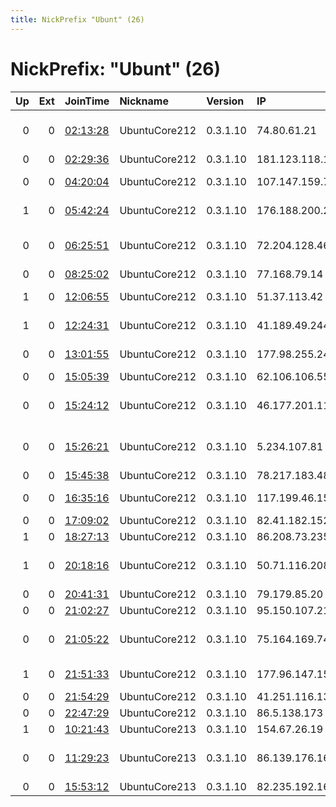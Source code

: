 ```yaml
---
title: NickPrefix "Ubunt" (26)
---
```


# NickPrefix: "Ubunt" (26)

|   Up |   Ext | JoinTime                                                                                            | Nickname      | Version   | IP              | AS                                       | CC   |   ORp |   Dirp | OS    | Contact   |   eFamMembers |
|-----:|------:|:----------------------------------------------------------------------------------------------------|:--------------|:----------|:----------------|:-----------------------------------------|:-----|------:|-------:|:------|:----------|--------------:|
|    0 |     0 | [02:13:28](https://metrics.torproject.org/rs.html#details/FB213435A57C8D6A4EBC2A48290EDB3619A34534) | UbuntuCore212 | 0.3.1.10  | 74.80.61.21     | Lafayette Consolidated Government        | us   | 42445 |      0 | Linux | None      |             1 |
|    0 |     0 | [02:29:36](https://metrics.torproject.org/rs.html#details/4D4A6319C0621B08662D5202757B40F748D5E48B) | UbuntuCore212 | 0.3.1.10  | 181.123.118.131 | Telecel S.A.                             | py   | 37493 |      0 | Linux | None      |             1 |
|    0 |     0 | [04:20:04](https://metrics.torproject.org/rs.html#details/97B1B79AB52BD4FE03EA0CCEE8CD6C5983894D78) | UbuntuCore212 | 0.3.1.10  | 107.147.159.72  | BRIGHT HOUSE NETWORKS, LLC               | us   | 37647 |      0 | Linux | None      |             1 |
|    1 |     0 | [05:42:24](https://metrics.torproject.org/rs.html#details/DE435AAB3788C210D0A375CEA03D060B7523315D) | UbuntuCore212 | 0.3.1.10  | 176.188.200.224 | Bouygues Telecom SA                      | fr   | 33477 |      0 | Linux | None      |             1 |
|    0 |     0 | [06:25:51](https://metrics.torproject.org/rs.html#details/EE72B3483B3A6B909D8345F6E9F4F9EAD3933706) | UbuntuCore212 | 0.3.1.10  | 72.204.128.46   | Cox Communications Inc.                  | us   | 39149 |      0 | Linux | None      |             1 |
|    0 |     0 | [08:25:02](https://metrics.torproject.org/rs.html#details/D59304F2115E3FEC220E34046A5AE2AAA14766A8) | UbuntuCore212 | 0.3.1.10  | 77.168.79.14    | KPN B.V.                                 | nl   | 38839 |      0 | Linux | None      |             1 |
|    1 |     0 | [12:06:55](https://metrics.torproject.org/rs.html#details/40E9AFDDC983860A5335EF02FA96DC6307D0C8E5) | UbuntuCore212 | 0.3.1.10  | 51.37.113.42    | Vodafone Ireland Limited                 | ie   | 36207 |      0 | Linux | None      |             1 |
|    1 |     0 | [12:24:31](https://metrics.torproject.org/rs.html#details/B1780BCD5D054A46BAC159964AAF363034FFDD17) | UbuntuCore212 | 0.3.1.10  | 41.189.49.244   | Orange Cote D'ivoire                     | ci   | 38087 |      0 | Linux | None      |             1 |
|    0 |     0 | [13:01:55](https://metrics.torproject.org/rs.html#details/22CDF896708B6D5F1A2FC8222C6137806F6BC8A9) | UbuntuCore212 | 0.3.1.10  | 177.98.255.244  | TELEFNICA BRASIL S.A                     | br   | 38825 |      0 | Linux | None      |             1 |
|    0 |     0 | [15:05:39](https://metrics.torproject.org/rs.html#details/CE24E91E4F7821B6F2D4DF1EF943BB4C3D8C8A74) | UbuntuCore212 | 0.3.1.10  | 62.106.106.55   | JSC AIST                                 | ru   | 45589 |      0 | Linux | None      |             1 |
|    0 |     0 | [15:24:12](https://metrics.torproject.org/rs.html#details/30897BB74F038A562EB409EBFEC6BBB541390F66) | UbuntuCore212 | 0.3.1.10  | 46.177.201.117  | Vodafone-panafon Hellenic Telecommunicat | gr   | 37015 |      0 | Linux | None      |             1 |
|    0 |     0 | [15:26:21](https://metrics.torproject.org/rs.html#details/4F6A4C119C5B4B49F3467D654961D9DC4CC98CCD) | UbuntuCore212 | 0.3.1.10  | 5.234.107.81    | Iran Telecommunication Company PJS       | ir   | 36539 |      0 | Linux | None      |             1 |
|    0 |     0 | [15:45:38](https://metrics.torproject.org/rs.html#details/24DC681EED673631248C92EE836534F8CACBDBFD) | UbuntuCore212 | 0.3.1.10  | 78.217.183.48   | Free SAS                                 | fr   | 35527 |      0 | Linux | None      |             1 |
|    0 |     0 | [16:35:16](https://metrics.torproject.org/rs.html#details/CBF9F01F9211600A5A4AD6CE861AC6195030A5FA) | UbuntuCore212 | 0.3.1.10  | 117.199.46.153  | National Internet Backbone               | in   | 46841 |      0 | Linux | None      |             1 |
|    0 |     0 | [17:09:02](https://metrics.torproject.org/rs.html#details/1CF65504E2101F8A5BAECEDC545799EB2416825B) | UbuntuCore212 | 0.3.1.10  | 82.41.182.152   | Virgin Media Limited                     | gb   | 36465 |      0 | Linux | None      |             1 |
|    1 |     0 | [18:27:13](https://metrics.torproject.org/rs.html#details/F9703D2FA85FF2B59F55BEB522756CC2A7631385) | UbuntuCore212 | 0.3.1.10  | 86.208.73.235   | Orange                                   | fr   | 38869 |      0 | Linux | None      |             1 |
|    1 |     0 | [20:18:16](https://metrics.torproject.org/rs.html#details/CFC2D7866F3220E30F45C4AC864D5F1198B43DCF) | UbuntuCore212 | 0.3.1.10  | 50.71.116.208   | Shaw Communications Inc.                 | ca   | 36171 |      0 | Linux | None      |             1 |
|    0 |     0 | [20:41:31](https://metrics.torproject.org/rs.html#details/AC0B418C5342101F0D1DA470622C0978C852525C) | UbuntuCore212 | 0.3.1.10  | 79.179.85.20    | Bezeq International                      | il   | 35937 |      0 | Linux | None      |             1 |
|    0 |     0 | [21:02:27](https://metrics.torproject.org/rs.html#details/C00D583283796CED58DB11B5B243D2EFFD88CCB5) | UbuntuCore212 | 0.3.1.10  | 95.150.107.219  | EE Limited                               | gb   | 41805 |      0 | Linux | None      |             1 |
|    0 |     0 | [21:05:22](https://metrics.torproject.org/rs.html#details/A8F604E96B64CF9663EF31AFB32FDA42E49E49AF) | UbuntuCore212 | 0.3.1.10  | 75.164.169.74   | Qwest Communications Company, LLC        | us   | 40165 |      0 | Linux | None      |             1 |
|    1 |     0 | [21:51:33](https://metrics.torproject.org/rs.html#details/B9D2C468A852C7158A5D029347915BD90866DE7B) | UbuntuCore212 | 0.3.1.10  | 177.96.147.15   | TELEFNICA BRASIL S.A                     | br   | 43947 |      0 | Linux | None      |             1 |
|    0 |     0 | [21:54:29](https://metrics.torproject.org/rs.html#details/389B557C1D3088A49506D7CB219D585E82EEC6DE) | UbuntuCore212 | 0.3.1.10  | 41.251.116.130  | MT-MPLS                                  | ma   | 35573 |      0 | Linux | None      |             1 |
|    0 |     0 | [22:47:29](https://metrics.torproject.org/rs.html#details/966A0D8D5CC33E696D515C16EE964F88587CA28F) | UbuntuCore212 | 0.3.1.10  | 86.5.138.173    | Virgin Media Limited                     | gb   | 45349 |      0 | Linux | None      |             1 |
|    1 |     0 | [10:21:43](https://metrics.torproject.org/rs.html#details/995725BF403CDE9096411A401F01B3B62614729F) | UbuntuCore213 | 0.3.1.10  | 154.67.26.19    | Canal Telecom SAS                        | re   | 36699 |      0 | Linux | None      |             1 |
|    0 |     0 | [11:29:23](https://metrics.torproject.org/rs.html#details/2F77F64C95E83072C529D61B9CC2B717146F3718) | UbuntuCore213 | 0.3.1.10  | 86.139.176.160  | British Telecommunications PLC           | gb   | 40719 |      0 | Linux | None      |             1 |
|    0 |     0 | [15:53:12](https://metrics.torproject.org/rs.html#details/2C8FCB2E7AAEF1D1E37EE50DCBD683F03105B058) | UbuntuCore213 | 0.3.1.10  | 82.235.192.163  | Free SAS                                 | fr   | 41245 |      0 | Linux | None      |             1 |
